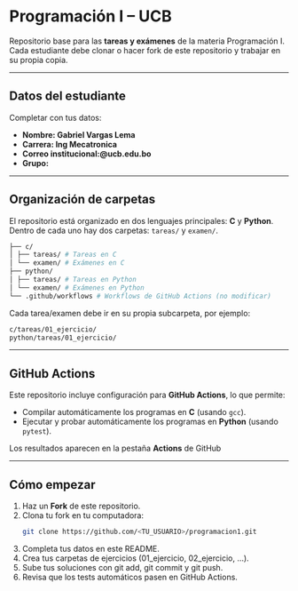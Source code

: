 # Programación I – UCB

Repositorio base para las **tareas y exámenes** de la materia Programación I.  
Cada estudiante debe clonar o hacer fork de este repositorio y trabajar en su propia copia.

---

## Datos del estudiante

Completar con tus datos:

- **Nombre: Gabriel Vargas Lema**  
- **Carrera: Ing Mecatronica**  
- **Correo institucional:@ucb.edu.bo**  
- **Grupo:**  

---

## Organización de carpetas

El repositorio está organizado en dos lenguajes principales: **C** y **Python**.  
Dentro de cada uno hay dos carpetas: `tareas/` y `examen/`.

```bash
├── c/
│ ├── tareas/ # Tareas en C
│ └── examen/ # Exámenes en C
├── python/
│ ├── tareas/ # Tareas en Python
│ └── examen/ # Exámenes en Python
└── .github/workflows # Workflows de GitHub Actions (no modificar)
```

Cada tarea/examen debe ir en su propia subcarpeta, por ejemplo:

```bash
c/tareas/01_ejercicio/
python/tareas/01_ejercicio/
```

---

## GitHub Actions

Este repositorio incluye configuración para **GitHub Actions**, lo que permite:

- Compilar automáticamente los programas en **C** (usando `gcc`).  
- Ejecutar y probar automáticamente los programas en **Python** (usando `pytest`).  

Los resultados aparecen en la pestaña **Actions** de GitHub 


---

## Cómo empezar

1. Haz un **Fork** de este repositorio.  
2. Clona tu fork en tu computadora:  
   ```bash
   git clone https://github.com/<TU_USUARIO>/programacion1.git
   ```
3. Completa tus datos en este README.
4. Crea tus carpetas de ejercicios (01_ejercicio, 02_ejercicio, …).
5. Sube tus soluciones con git add, git commit y git push.
6. Revisa que los tests automáticos pasen en GitHub Actions.